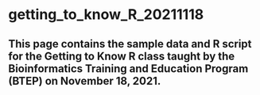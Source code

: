 # getting_to_know_R_20211118
## This page contains the sample data and R script for the Getting to Know R class taught by the Bioinformatics Training and Education Program (BTEP) on November 18, 2021.

